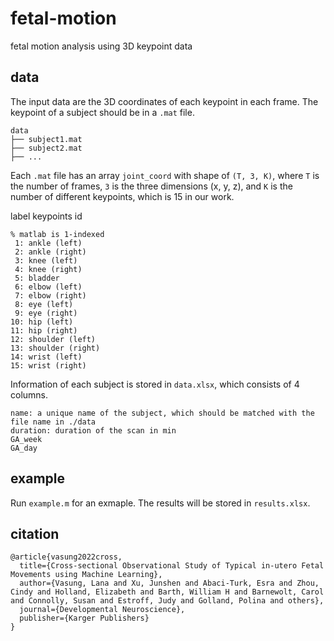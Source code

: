 # fetal-motion

fetal motion analysis using 3D keypoint data

## data

The input data are the 3D coordinates of each keypoint in each frame.
The keypoint of a subject should be in a `.mat` file.

```
data
├── subject1.mat
├── subject2.mat
├── ...
```

Each `.mat` file has an array `joint_coord` with shape of `(T, 3, K)`,
where `T` is the number of frames,
`3` is the three dimensions (x, y, z),
and `K` is the number of different keypoints, which is 15 in our work.

label keypoints id

```
% matlab is 1-indexed
 1: ankle (left)
 2: ankle (right)
 3: knee (left)
 4: knee (right)
 5: bladder
 6: elbow (left)
 7: elbow (right)
 8: eye (left)
 9: eye (right)
10: hip (left)
11: hip (right)
12: shoulder (left)
13: shoulder (right)
14: wrist (left)
15: wrist (right)
```

Information of each subject is stored in `data.xlsx`, which consists of 4 columns.

```
name: a unique name of the subject, which should be matched with the file name in ./data
duration: duration of the scan in min
GA_week 
GA_day
```

## example

Run `example.m` for an exmaple. The results will be stored in `results.xlsx`.

## citation

```
@article{vasung2022cross,
  title={Cross-sectional Observational Study of Typical in-utero Fetal Movements using Machine Learning},
  author={Vasung, Lana and Xu, Junshen and Abaci-Turk, Esra and Zhou, Cindy and Holland, Elizabeth and Barth, William H and Barnewolt, Carol and Connolly, Susan and Estroff, Judy and Golland, Polina and others},
  journal={Developmental Neuroscience},
  publisher={Karger Publishers}
}
```
